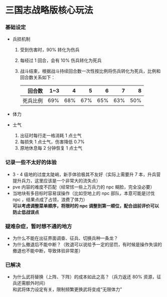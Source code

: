 # 三国志战略版核心玩法

### 基础设定
- 兵损机制<br>
    1. 受到伤害时，90% 转化为伤兵
    2. 每经过 1 回合，会有 10% 伤兵转化为死兵
    3. 战斗结束，根据战斗持续回合数一次性按比例将伤兵转化为死兵，比例和回合数关系如下：<br>

        | 回合数 | 1~3 | 4 | 5 | 6 | 7 | 8 |
        | ------: | ------: | ------: | ------: | ------: | ------: | ------: |
        | 死兵比例 | 69% | 68% | 67% | 65% | 63% | 50% |

- 体力
- 士气<br>
    1. 出征时每行走一格消耗 1 点士气
    2. 每损失 1 点士气，伤害降低 0.7%
    3. 原地休息每 2 分钟恢复 1 点士气

### 记录一些不太好的体验
- 3 - 4 级地的过度太陡峭，新手体验极其不友好（实际上需要升 7 本，升兵营提升兵力，这里应该是一个非常大的流失点）
- pve 内容的难度不匹配（经常怵一些上万兵力的 npc 糊脸，完全没必要）
- 当地块有多目标时容易误操作（比如空地上的 npc 部队，本意可能是讨伐 npc ，结果点成了占领，浪费了体力）<br>
**可以考虑调整菜单顺序，将限时的 npc 调整到第一顺位，配合战前评价可以防止低战误点**

### 疑难杂症，暂时想不通的地方
- 为什么不能在出征界面调查、征兵、切换兵种一条龙？
- 为什么撤退后不能中断？（败退可以说给予一定的惩罚，有时候是操作失误的撤退也不能中断，导致体验非常差）

### 已解决
- 为什么武将替换（上阵、下阵）的成本如此之高？（兵力返还 80% 资源，征兵还需额外时间）<br>和武将体力设定有关，限制频繁更换武将变成“无限体力”
